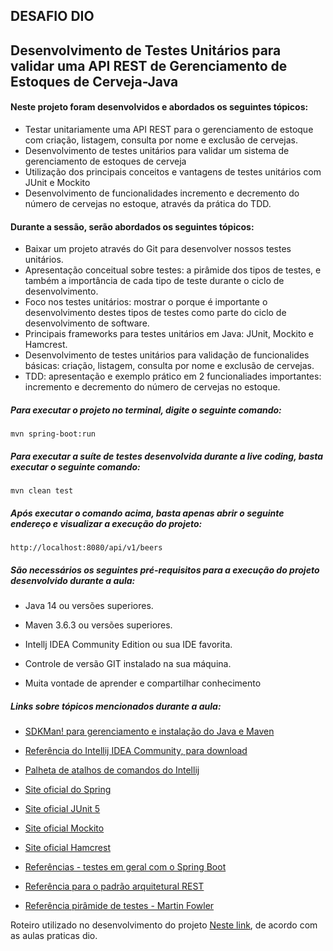 ##                                      **DESAFIO DIO** 

## Desenvolvimento de Testes Unitários para validar uma API REST de Gerenciamento de Estoques de Cerveja-Java



#### Neste projeto foram desenvolvidos e abordados os seguintes tópicos:

- Testar unitariamente uma API REST para o gerenciamento de estoque com criação, listagem, consulta por nome e exclusão de cervejas.
- Desenvolvimento de testes unitários para validar um sistema de gerenciamento de estoques de cerveja
- Utilização dos principais conceitos e vantagens de testes unitários com JUnit e Mockito
- Desenvolvimento de funcionalidades incremento e decremento do número de cervejas no estoque, através da prática do TDD.

#### Durante a sessão, serão abordados os seguintes tópicos:

* Baixar um projeto através do Git para desenvolver nossos testes unitários. 
* Apresentação conceitual sobre testes: a pirâmide dos tipos de testes, e também a importância de cada tipo de teste durante o ciclo de desenvolvimento.
* Foco nos testes unitários: mostrar o porque é importante o desenvolvimento destes tipos de testes como parte do ciclo de desenvolvimento de software.
* Principais frameworks para testes unitários em Java: JUnit, Mockito e Hamcrest. 
* Desenvolvimento de testes unitários para validação de funcionalides básicas: criação, listagem, consulta por nome e exclusão de cervejas.
* TDD: apresentação e exemplo prático em 2 funcionaliades importantes: incremento e decremento do número de cervejas no estoque.

##### Para executar o projeto no terminal, digite o seguinte comando:

```shell script
mvn spring-boot:run 
```

##### Para executar a suíte de testes desenvolvida durante a live coding, basta executar o seguinte comando:

```shell script
mvn clean test
```

##### Após executar o comando acima, basta apenas abrir o seguinte endereço e visualizar a execução do projeto:

```
http://localhost:8080/api/v1/beers
```

##### São necessários os seguintes pré-requisitos para a execução do projeto desenvolvido durante a aula:

* Java 14 ou versões superiores.

* Maven 3.6.3 ou versões superiores.

* Intellj IDEA Community Edition ou sua IDE favorita.

* Controle de versão GIT instalado na sua máquina.

* Muita vontade de aprender e compartilhar conhecimento 

  

##### Links sobre tópicos mencionados durante a aula:

* [SDKMan! para gerenciamento e instalação do Java e Maven](https://sdkman.io/)

* [Referência do Intellij IDEA Community, para download](https://www.jetbrains.com/idea/download)

* [Palheta de atalhos de comandos do Intellij](https://resources.jetbrains.com/storage/products/intellij-idea/docs/IntelliJIDEA_ReferenceCard.pdf)

* [Site oficial do Spring](https://spring.io/)

* [Site oficial JUnit 5](https://junit.org/junit5/docs/current/user-guide/)

* [Site oficial Mockito](https://site.mockito.org/)

* [Site oficial Hamcrest](http://hamcrest.org/JavaHamcrest/)

* [Referências - testes em geral com o Spring Boot](https://www.baeldung.com/spring-boot-testing)

* [Referência para o padrão arquitetural REST](https://restfulapi.net/)

* [Referência pirâmide de testes - Martin Fowler](https://martinfowler.com/articles/practical-test-pyramid.html#TheImportanceOftestAutomation)

  

 Roteiro utilizado no desenvolvimento do projeto  [Neste link](https://drive.google.com/file/d/1KPh19mvyKirorOI-UsEYHKkmZpet3Ks6/view?usp=sharing), de acordo com as aulas praticas dio.
